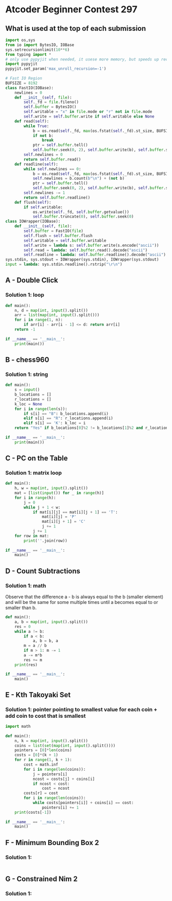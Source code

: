 # Atcoder Beginner Contest 297

## What is used at the top of each submission

```py
import os,sys
from io import BytesIO, IOBase
sys.setrecursionlimit(10**6)
from typing import *
# only use pypyjit when needed, it usese more memory, but speeds up recursion in pypy
import pypyjit
pypyjit.set_param('max_unroll_recursion=-1')
 
# Fast IO Region
BUFSIZE = 8192
class FastIO(IOBase):
    newlines = 0
    def __init__(self, file):
        self._fd = file.fileno()
        self.buffer = BytesIO()
        self.writable = "x" in file.mode or "r" not in file.mode
        self.write = self.buffer.write if self.writable else None
    def read(self):
        while True:
            b = os.read(self._fd, max(os.fstat(self._fd).st_size, BUFSIZE))
            if not b:
                break
            ptr = self.buffer.tell()
            self.buffer.seek(0, 2), self.buffer.write(b), self.buffer.seek(ptr)
        self.newlines = 0
        return self.buffer.read()
    def readline(self):
        while self.newlines == 0:
            b = os.read(self._fd, max(os.fstat(self._fd).st_size, BUFSIZE))
            self.newlines = b.count(b"\n") + (not b)
            ptr = self.buffer.tell()
            self.buffer.seek(0, 2), self.buffer.write(b), self.buffer.seek(ptr)
        self.newlines -= 1
        return self.buffer.readline()
    def flush(self):
        if self.writable:
            os.write(self._fd, self.buffer.getvalue())
            self.buffer.truncate(0), self.buffer.seek(0)
class IOWrapper(IOBase):
    def __init__(self, file):
        self.buffer = FastIO(file)
        self.flush = self.buffer.flush
        self.writable = self.buffer.writable
        self.write = lambda s: self.buffer.write(s.encode("ascii"))
        self.read = lambda: self.buffer.read().decode("ascii")
        self.readline = lambda: self.buffer.readline().decode("ascii")
sys.stdin, sys.stdout = IOWrapper(sys.stdin), IOWrapper(sys.stdout)
input = lambda: sys.stdin.readline().rstrip("\r\n")
```

## A - Double Click 

### Solution 1:  loop

```py
def main():
    n, d = map(int, input().split())
    arr = list(map(int, input().split()))
    for i in range(1, n):
        if arr[i] - arr[i - 1] <= d: return arr[i]
    return -1
 
if __name__ == '__main__':
    print(main())
```

## B - chess960 

### Solution 1: string

```py
def main():
    s = input()
    b_locations = []
    r_locations = []
    k_loc = None
    for i in range(len(s)):
        if s[i] == "B": b_locations.append(i)
        elif s[i] == "R": r_locations.append(i)
        elif s[i] == 'K': k_loc = i
    return "Yes" if b_locations[0]%2 != b_locations[1]%2 and r_locations[0] < k_loc < r_locations[1] else "No"
 
if __name__ == '__main__':
    print(main())
```

## C - PC on the Table 

### Solution 1:  matrix loop

```py
def main():
    h, w = map(int, input().split())
    mat = [list(input()) for _ in range(h)]
    for i in range(h):
        j = 0
        while j + 1 < w:
            if mat[i][j] == mat[i][j + 1] == 'T':
                mat[i][j] = 'P'
                mat[i][j + 1] = 'C'
                j += 1
            j += 1
    for row in mat:
        print(''.join(row))
 
if __name__ == '__main__':
    main()
```

## D - Count Subtractions 

### Solution 1:  math

Observe that the difference a - b is always equal to the b (smaller element) and will be the same for some multiple times until a becomes equal to or smaller than b. 

```py
def main():
    a, b = map(int, input().split())
    res = 0
    while a != b:
        if a < b:
            a, b = b, a
        m = a // b
        if m > 1: m -= 1
        a -= m*b
        res += m
    print(res)

if __name__ == '__main__':
    main()
```

## E - Kth Takoyaki Set 

### Solution 1:  pointer pointing to smallest value for each coin + add coin to cost that is smallest

```py
import math
    
def main():
    n, k = map(int, input().split())
    coins = list(set(map(int, input().split())))
    pointers = [0]*len(coins)
    costs = [0]*(k + 1)
    for r in range(1, k + 1):
        cost = math.inf
        for i in range(len(coins)):
            j = pointers[i]
            ncost = costs[j] + coins[i]
            if ncost < cost:
                cost = ncost
        costs[r] = cost
        for i in range(len(coins)):
            while costs[pointers[i]] + coins[i] == cost:
                pointers[i] += 1
    print(costs[-1])
 
if __name__ == '__main__':
    main()
```

## F - Minimum Bounding Box 2 

### Solution 1:

```py

```

## G - Constrained Nim 2 

### Solution 1:

```py

```
